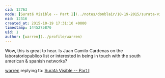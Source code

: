 ```yaml
---
cid: 12763
node: [Suratá Visible -- Part I](../notes/donblair/10-19-2015/surata-visible-part-i)
nid: 12316
created_at: 2015-10-19 17:31:10 +0000
timestamp: 1445275870
uid: 1
author: [warren](../profile/warren)
---
```


Wow, this is great to hear. Is Juan Camilo Cardenas on the laboratoriopublico list or interested in being in touch with the south american & spanish networks?

[warren](../profile/warren) replying to: [Suratá Visible -- Part I](../notes/donblair/10-19-2015/surata-visible-part-i)

